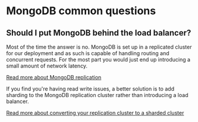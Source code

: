 # MongoDB common questions

## Should I put MongoDB behind the load balancer?

Most of the time the answer is no. MongoDB is set up in a replicated cluster for our deployment and as such is capable
of handling routing and concurrent requests. For the most part you would just end up introducing a small amount of
network latency.

[Read more about MongoDB replication](https://www.mongodb.com/docs/v4.4/replication/)

If you find you're having read write issues, a better solution is to add sharding to the MongoDB replication cluster 
rather than introducing a load balancer.

[Read more about converting your replication cluster to a sharded cluster](https://www.mongodb.com/docs/v4.4/tutorial/convert-replica-set-to-replicated-shard-cluster/)
